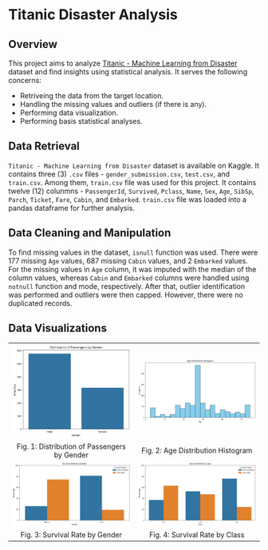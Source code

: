 # Titanic Disaster Analysis



## Overview
This project aims to analyze [Titanic - Machine Learning from Disaster](https://www.kaggle.com/c/titanic/data) dataset and find insights using statistical analysis. It serves the following concerns:

* Retriveing the data from the target location.
* Handling the missing values and outliers (if there is any).
* Performing data visualization.
* Performing basis statistical analyses.


## Data Retrieval
`Titanic - Machine Learning from Disaster` dataset is available on Kaggle. It contains three (3) `.csv` files - `gender_submission.csv`, `test.csv`, and `train.csv`. Among them, `train.csv` file was used for this project. It contains twelve (12) colunmns - `PassengerId`,	`Survived`,	`Pclass`,	`Name`,	`Sex`,	`Age`,	`SibSp`, 	`Parch`, `Ticket`, `Fare`, `Cabin`, and	`Embarked`. `train.csv` file was loaded into a pandas dataframe for further analysis.


## Data Cleaning and Manipulation
To find missing values in the dataset, `isnull` function was used. There were 177 missing `Age` values, 687 missing `Cabin` values, and 2 `Embarked` values. For the missing values in `Age` column, it was imputed with the median of the column values, whereas `Cabin` and `Embarked` columns were handled using `notnull` function and mode, respectively. After that, outlier identification was performed and outliers were then capped. However, there were no duplicated records.


## Data Visualizations
<table>
  
  <tr>
    <td align="center"><img src="https://github.com/ArnabUshna24/Titanic-Disaster-Analysis/blob/main/data_visualizations/gender_distribution.png" alt="Distribution of Passengers by Gender" width="300"/></td>
    <td align="center"><img src="https://github.com/ArnabUshna24/Titanic-Disaster-Analysis/blob/main/data_visualizations/age_distribution.png" alt="Age Distribution Histogram" width="300"/></td>
  </tr>
  
  <tr>
    <td align="center"> Fig. 1: Distribution of Passengers by Gender </td>
    <td align="center"> Fig. 2: Age Distribution Histogram </td>
  </tr>
  
  <tr>
    <td align="center"><img src="https://github.com/ArnabUshna24/Titanic-Disaster-Analysis/blob/main/data_visualizations/gender-wise_survival_rate.png" alt="Survival Rate by Gender" width="300"/></td>
    <td align="center"><img src="https://github.com/ArnabUshna24/Titanic-Disaster-Analysis/blob/main/data_visualizations/class-wise_survival_rate.png" alt="Survival Rate by Class" width="300"/></td>
  </tr>
  
   <tr>
    <td align="center"> Fig. 3: Survival Rate by Gender </td>
    <td align="center"> Fig. 4: Survival Rate by Class </td>
  </tr>
  
</table>
